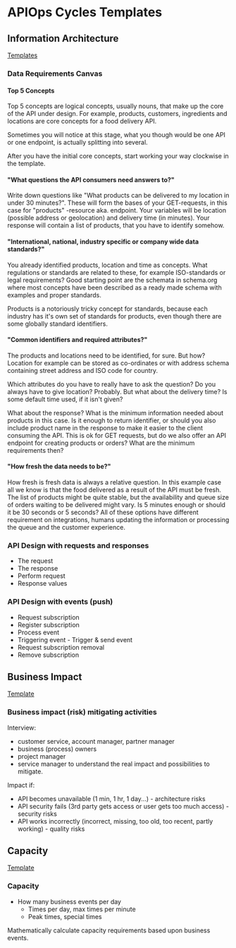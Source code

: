 # APIOps Cycles Templates

## Information Architecture

[Templates](https://www.apiopscycles.com/information-architecture)

### Data Requirements Canvas

#### Top 5 Concepts

Top 5 concepts are logical concepts, usually nouns, that make up the core of the API under design. For example, products, customers, ingredients and locations are core concepts for a food delivery API.

Sometimes you will notice at this stage, what you though would be one API or one endpoint, is actually splitting into several.

After you have the initial core concepts, start working your way clockwise in the template.

#### "What questions the API consumers need answers to?"

Write down questions like "What products can be delivered to my location in under 30 minutes?". These will form the bases of your GET-requests, in this case for "products" -resource aka. endpoint. Your variables will be location (possible address or geolocation) and delivery time (in minutes). Your response will contain a list of products, that you have to identify somehow.

#### "International, national, industry specific or company wide data standards?"

You already identified products, location and time as concepts. What regulations or standards are related to these, for example ISO-standards or legal requirements? Good starting point are the schemata in schema.org where most concepts have been described as a ready made schema with examples and proper standards.

Products is a notoriously tricky concept for standards, because each industry has it's own set of standards for products, even though there are some globally standard identifiers.

#### "Common identifiers and required attributes?"

The products and locations need to be identified, for sure. But how? Location for example can be stored as co-ordinates or with address schema containing street address and ISO code for country.

Which attributes do you have to really have to ask the question? Do you always have to give location? Probably. But what about the delivery time? Is some default time used, if it isn't given?

What about the response? What is the minimum information needed about products in this case. Is it enough to return identifier, or should you also include product name in the response to make it easier to the client consuming the API. This is ok for GET requests, but do we also offer an API endpoint for creating products or orders? What are the minimum requirements then?

#### "How fresh the data needs to be?"

How fresh is fresh data is always a relative question. In this example case all we know is that the food delivered as a result of the API must be fresh. The list of products might be quite stable, but the availability and queue size of orders waiting to be delivered might vary. Is 5 minutes enough or should it be 30 seconds or 5 seconds? All of these options have different requirement on integrations, humans updating the information or processing the queue and the customer experience.

### API Design with requests and responses

* The request
* The response
* Perform request
* Response values

### API Design with events (push)

* Request subscription
* Register subscription
* Process event
* Triggering event - Trigger & send event
* Request subscription removal
* Remove subscription

## Business Impact

[Template](https://www.apiopscycles.com/business-impact)

### Business impact (risk) mitigating activities

Interview:

* customer service, account manager, partner manager
* business (process) owners
* project manager
* service manager to understand the real impact and possibilities to mitigate.

Impact if:

* API becomes unavailable (1 min, 1 hr, 1 day...) - architecture risks
* API security fails (3rd party gets access or user gets too much access) - security risks
* API works incorrectly (incorrect, missing, too old, too recent, partly working) - quality risks

## Capacity

[Template](https://www.apiopscycles.com/capacity)

### Capacity

* How many business events per day
    * Times per day, max times per minute
    * Peak times, special times

Mathematically calculate capacity requirements based upon business events.

